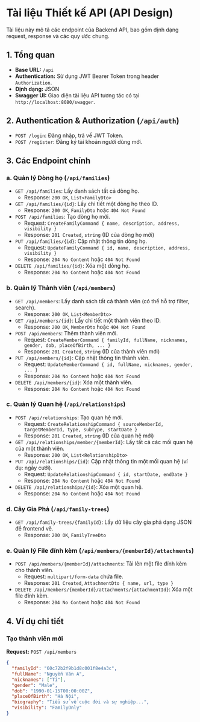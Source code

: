 # Tài liệu Thiết kế API (API Design)

Tài liệu này mô tả các endpoint của Backend API, bao gồm định dạng request, response và các quy ước chung.

## 1. Tổng quan

-   **Base URL:** `/api`
-   **Authentication:** Sử dụng JWT Bearer Token trong header `Authorization`.
-   **Định dạng:** JSON
-   **Swagger UI:** Giao diện tài liệu API tương tác có tại `http://localhost:8080/swagger`.

## 2. Authentication & Authorization (`/api/auth`)

-   `POST /login`: Đăng nhập, trả về JWT Token.
-   `POST /register`: Đăng ký tài khoản người dùng mới.

## 3. Các Endpoint chính

### a. Quản lý Dòng họ (`/api/families`)
- `GET /api/families`: Lấy danh sách tất cả dòng họ.
  - Response: `200 OK`, `List<FamilyDto>`
- `GET /api/families/{id}`: Lấy chi tiết một dòng họ theo ID.
  - Response: `200 OK`, `FamilyDto` hoặc `404 Not Found`
- `POST /api/families`: Tạo dòng họ mới.
  - Request: `CreateFamilyCommand { name, description, address, visibility }`
  - Response: `201 Created`, `string` (ID của dòng họ mới)
- `PUT /api/families/{id}`: Cập nhật thông tin dòng họ.
  - Request: `UpdateFamilyCommand { id, name, description, address, visibility }`
  - Response: `204 No Content` hoặc `404 Not Found`
- `DELETE /api/families/{id}`: Xóa một dòng họ.
  - Response: `204 No Content` hoặc `404 Not Found`

### b. Quản lý Thành viên (`/api/members`)
- `GET /api/members`: Lấy danh sách tất cả thành viên (có thể hỗ trợ filter, search).
  - Response: `200 OK`, `List<MemberDto>`
- `GET /api/members/{id}`: Lấy chi tiết một thành viên theo ID.
  - Response: `200 OK`, `MemberDto` hoặc `404 Not Found`
- `POST /api/members`: Thêm thành viên mới.
  - Request: `CreateMemberCommand { familyId, fullName, nicknames, gender, dob, placeOfBirth, ... }`
  - Response: `201 Created`, `string` (ID của thành viên mới)
- `PUT /api/members/{id}`: Cập nhật thông tin thành viên.
  - Request: `UpdateMemberCommand { id, fullName, nicknames, gender, ... }`
  - Response: `204 No Content` hoặc `404 Not Found`
- `DELETE /api/members/{id}`: Xóa một thành viên.
  - Response: `204 No Content` hoặc `404 Not Found`

### c. Quản lý Quan hệ (`/api/relationships`)
- `POST /api/relationships`: Tạo quan hệ mới.
  - Request: `CreateRelationshipCommand { sourceMemberId, targetMemberId, type, subType, startDate }`
  - Response: `201 Created`, `string` (ID của quan hệ mới)
- `GET /api/relationships/member/{memberId}`: Lấy tất cả các mối quan hệ của một thành viên.
  - Response: `200 OK`, `List<RelationshipDto>`
- `PUT /api/relationships/{id}`: Cập nhật thông tin một mối quan hệ (ví dụ: ngày cưới).
  - Request: `UpdateRelationshipCommand { id, startDate, endDate }`
  - Response: `204 No Content` hoặc `404 Not Found`
- `DELETE /api/relationships/{id}`: Xóa một quan hệ.
  - Response: `204 No Content` hoặc `404 Not Found`

### d. Cây Gia Phả (`/api/family-trees`)
- `GET /api/family-trees/{familyId}`: Lấy dữ liệu cây gia phả dạng JSON để frontend vẽ.
  - Response: `200 OK`, `FamilyTreeDto`

### e. Quản lý File đính kèm (`/api/members/{memberId}/attachments`)
- `POST /api/members/{memberId}/attachments`: Tải lên một file đính kèm cho thành viên.
  - Request: `multipart/form-data` chứa file.
  - Response: `201 Created`, `AttachmentDto { name, url, type }`
- `DELETE /api/members/{memberId}/attachments/{attachmentId}`: Xóa một file đính kèm.
  - Response: `204 No Content` hoặc `404 Not Found`

## 4. Ví dụ chi tiết

### Tạo thành viên mới

**Request:** `POST /api/members`

```json
{
  "familyId": "60c72b2f9b1d8c001f8e4a3c",
  "fullName": "Nguyễn Văn A",
  "nicknames": ["Tí"],
  "gender": "Male",
  "dob": "1990-01-15T00:00:00Z",
  "placeOfBirth": "Hà Nội",
  "biography": "Tiểu sử về cuộc đời và sự nghiệp...",
  "visibility": "FamilyOnly"
}
```